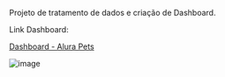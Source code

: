 Projeto de tratamento de dados e criação de Dashboard.

Link Dashboard:

[Dashboard - Alura Pets](https://app.powerbi.com/view?r=eyJrIjoiOTYwNThlM2ItNjc0NS00ZGI1LTljZGEtZmVlZDU1YmNkYzFiIiwidCI6IjEyMjExZGI2LWZiMWEtNDUwNi1iYjc2LWU5NWI3YTE0NTNiYyJ9)

![image](https://github.com/paulo-emilio/Projetos/assets/112037264/29ff4dec-1b09-41d8-9bc3-75befa89d12a)
